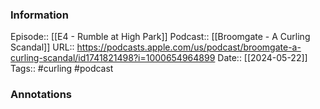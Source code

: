 ### Information

Episode:: [[E4 - Rumble at High Park]]
Podcast:: [[Broomgate - A Curling Scandal]]
URL:: https://podcasts.apple.com/us/podcast/broomgate-a-curling-scandal/id1741821498?i=1000654964899
Date:: [[2024-05-22]]
Tags:: #curling 
#podcast


### Annotations


